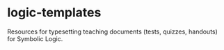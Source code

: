 # logic-templates

Resources for typesetting teaching documents (tests, quizzes, handouts) for Symbolic Logic.